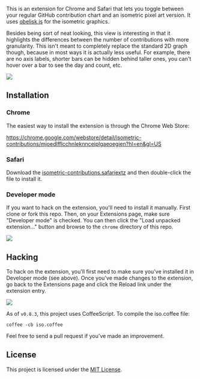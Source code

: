 This is an extension for Chrome and Safari that lets you toggle between your regular GitHub contribution chart and an isometric pixel art version. It uses [obelisk.js](https://github.com/nosir/obelisk.js) for the isometric graphics.

Besides being sort of neat looking, this view is interesting in that it highlights the differences between the number of contributions with more granularity. This isn't meant to completely replace the standard 2D graph though, because in most ways it is actually less useful. For example, there are no axis labels, shorter bars can be hidden behind taller ones, you can't hover over a bar to see the day and count, etc.

![](http://cl.ly/image/1j0j3l1R1d2Z/content)

## Installation

### Chrome

The easiest way to install the extension is through the Chrome Web Store:

https://chrome.google.com/webstore/detail/isometric-contributions/mjoedlfflcchnleknnceiplgaeoegien?hl=en&gl=US

### Safari

Download the [isometric-contributions.safariextz](https://github.com/jasonlong/isometric-contributions/blob/master/safari/isometric-contributions.safariextz?raw=true) and then double-click the file to install it.

### Developer mode

If you want to hack on the extension, you'll need to install it manually. First clone or fork this repo. Then, on your Extensions page, make sure "Developer mode" is checked. You can then click the "Load unpacked extension..." button and browse to the `chrome` directory of this repo.

![](http://cl.ly/image/0J0p1H2u0F0E/content)

## Hacking

To hack on the extension, you'll first need to make sure you've installed it in Developer mode (see above). Once you've made changes to the extension, go back to the Extensions page and click the Reload link under the extension entry.

![](http://cl.ly/image/10370H2B2Q1G/content)

As of `v0.8.3`, this project uses CoffeeScript. To compile the iso.coffee file:

    coffee -cb iso.coffee


Feel free to send a pull request if you've made an improvement.

## License

This project is licensed under the [MIT License](http://opensource.org/licenses/MIT).
